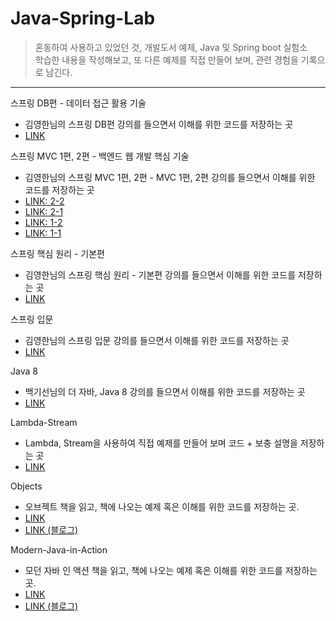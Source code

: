 # Java-Spring-Lab

>혼동하여 사용하고 있었던 것, 개발도서 예제, Java 및 Spring boot 실험소 <br/>
>학습한 내용을 작성해보고, 또 다른 예제를 직접 만들어 보며, 관련 경험을 기록으로 남긴다. <br/>
---


스프링 DB편 - 데이터 접근 활용 기술
- 김영한님의 스프링 DB편 강의를 들으면서 이해를 위한 코드를 저장하는 곳
- [LINK](https://github.com/mingseok/itemservice-db)<br/>



스프링 MVC 1편, 2편 - 백엔드 웹 개발 핵심 기술
- 김영한님의 스프링 MVC 1편, 2편 - MVC 1편, 2편 강의를 들으면서 이해를 위한 코드를 저장하는 곳
- [LINK: 2-2](https://github.com/mingseok/exception)<br/>
- [LINK: 2-1](https://github.com/mingseok/practice-mvc)<br/>
- [LINK: 1-2](https://github.com/mingseok/spring-mvc-basic)<br/>
- [LINK: 1-1](https://github.com/mingseok/SpringMvc)<br/>


스프링 핵심 원리 - 기본편
- 김영한님의 스프링 핵심 원리 - 기본편 강의를 들으면서 이해를 위한 코드를 저장하는 곳
- [LINK](https://github.com/mingseok/springConvention)<br/>


스프링 입문 
- 김영한님의 스프링 입문 강의를 들으면서 이해를 위한 코드를 저장하는 곳
- [LINK](https://github.com/mingseok/Java-Spring-Lab/tree/main/helloSpring)<br/>


Java 8
- 백기선님의 더 자바, Java 8 강의를 들으면서 이해를 위한 코드를 저장하는 곳
- [LINK](https://github.com/mingseok/Java-Spring-Lab/tree/main/Java-8)<br/>


Lambda-Stream
- Lambda, Stream을 사용하여 직접 예제를 만들어 보며 코드 + 보충 설명을 저장하는 곳
- [LINK](https://github.com/mingseok/Java-Spring-Lab/tree/main/Lambda-Stream)<br/>


Objects
- 오브젝트 책을 읽고, 책에 나오는 예제 혹은 이해를 위한 코드를 저장하는 곳.
- [LINK](https://github.com/mingseok/Java-Spring-Lab/tree/main/Objects)<br/>
- [LINK (블로그)](https://alstjr706.tistory.com/category/Dev%20Book%20Review/Objects)<br/>



Modern-Java-in-Action
- 모던 자바 인 액션 책을 읽고, 책에 나오는 예제 혹은 이해를 위한 코드를 저장하는 곳.
- [LINK](https://github.com/mingseok/Java-Spring-Lab/tree/main/Modern-Java-in-Action)<br/>
- [LINK (블로그)](https://alstjr706.tistory.com/category/Dev%20Book%20Review/Modern%20Java%20in%20Action)<br/>